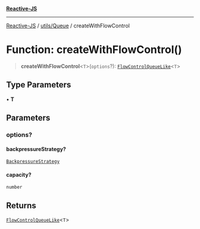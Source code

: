 [**Reactive-JS**](../../../README.md)

***

[Reactive-JS](../../../README.md) / [utils/Queue](../README.md) / createWithFlowControl

# Function: createWithFlowControl()

> **createWithFlowControl**\<`T`\>(`options`?): [`FlowControlQueueLike`](../../interfaces/FlowControlQueueLike.md)\<`T`\>

## Type Parameters

• **T**

## Parameters

### options?

#### backpressureStrategy?

[`BackpressureStrategy`](../../type-aliases/BackpressureStrategy.md)

#### capacity?

`number`

## Returns

[`FlowControlQueueLike`](../../interfaces/FlowControlQueueLike.md)\<`T`\>
